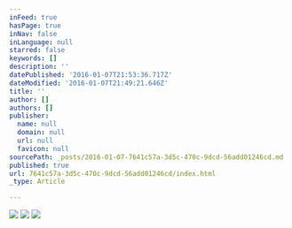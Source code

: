 ```yaml
---
inFeed: true
hasPage: true
inNav: false
inLanguage: null
starred: false
keywords: []
description: ''
datePublished: '2016-01-07T21:53:36.717Z'
dateModified: '2016-01-07T21:49:21.646Z'
title: ''
author: []
authors: []
publisher:
  name: null
  domain: null
  url: null
  favicon: null
sourcePath: _posts/2016-01-07-7641c57a-3d5c-470c-9dcd-56add01246cd.md
published: true
url: 7641c57a-3d5c-470c-9dcd-56add01246cd/index.html
_type: Article

---
```

![](https://the-grid-user-content.s3-us-west-2.amazonaws.com/7ac1a9ec-255c-44d2-8055-906cfd339b4d.jpg)
![](https://the-grid-user-content.s3-us-west-2.amazonaws.com/5205c4c3-d010-48c8-9215-53c891732a30.jpg)
![](https://the-grid-user-content.s3-us-west-2.amazonaws.com/e82df86b-ab19-4fb0-8273-6ce22e3aed92.jpg)